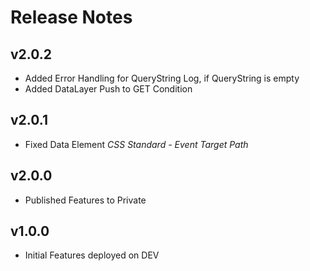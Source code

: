 # Release Notes
## v2.0.2
- Added Error Handling for QueryString Log, if QueryString is empty
- Added DataLayer Push to GET Condition
## v2.0.1
- Fixed Data Element *CSS Standard - Event Target Path*
## v2.0.0
- Published Features to Private
## v1.0.0
- Initial Features deployed on DEV
